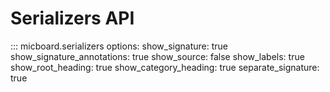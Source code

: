 # Serializers API

::: micboard.serializers
    options:
      show_signature: true
      show_signature_annotations: true
      show_source: false
      show_labels: true
      show_root_heading: true
      show_category_heading: true
      separate_signature: true
